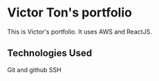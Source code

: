 # Victor Ton's portfolio

This is Victor's portfolio.  It uses AWS and ReactJS.

## Technologies Used

Git and github
SSH
